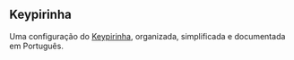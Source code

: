 ## Keypirinha
Uma configuração do [Keypirinha](https://keypirinha.com), organizada, simplificada e documentada em Português.
